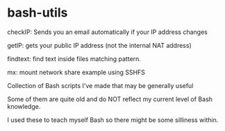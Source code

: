bash-utils
==========

checkIP: Sends you an email automatically if your IP address changes

getIP: gets your public IP address (not the internal NAT address)

findtext: find text inside files matching pattern.

mx: mount network share example using SSHFS

Collection of Bash scripts I've made that may be generally useful

Some of them are quite old and do NOT reflect my current level of Bash knowledge.

I used these to teach myself Bash so there might be some silliness within.

